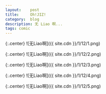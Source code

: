 ```yaml
---
layout:    post
title:     Oh!JIZ!
category:  blog
description: 无 Liao 啊...
tags: comic
---
```

{:.center}
![无Liao啊]({{ site.cdn }}/1/12/1.png)

{:.center}
![无Liao啊]({{ site.cdn }}/1/12/2.png)

{:.center}
![无Liao啊]({{ site.cdn }}/1/12/3.png)

{:.center}
![无Liao啊]({{ site.cdn }}/1/12/4.png)

{:.center}
![无Liao啊]({{ site.cdn }}/1/12/5.png)